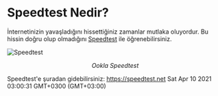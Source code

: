 # Speedtest Nedir?
İnternetinizin yavaşladığını hissettiğiniz zamanlar mutlaka oluyordur. Bu hissin doğru olup olmadığını [Speedtest](https://speedtest.net) ile öğrenebilirsiniz.

![](http://localhost:2057/assets/images/speedtest.png "Speedtest")
<center><i>Ookla Speedtest</i></center>

Speedtest'e şuradan gidebilirsiniz: https://speedtest.net
Sat Apr 10 2021 03:00:31 GMT+0300 (GMT+03:00)